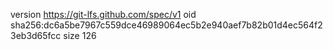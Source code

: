 version https://git-lfs.github.com/spec/v1
oid sha256:dc6a5be7967c559dce46989064ec5b2e940aef7b82b01d4ec564f23eb3d65fcc
size 126
